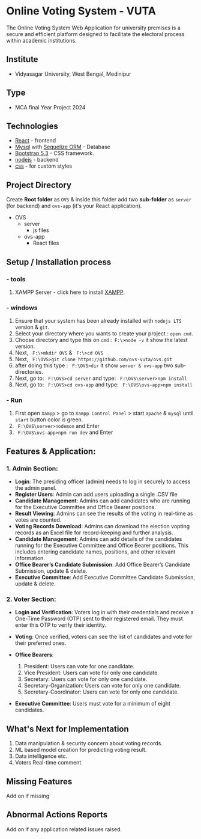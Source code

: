 # Online Voting System - VUTA
The Online Voting System Web Application for university premises is a secure and efficient platform designed to facilitate the electoral process within academic institutions.

## Institute
 - Vidyasagar University, West Bengal, Medinipur

## Type
 - MCA final Year Project 2024
   
## Technologies
- [React](https://react.dev/) - frontend
- [Mysql](https://www.mysqltutorial.org/) with [Sequelize ORM](https://sequelize.org/docs/v6/getting-started/) - Database 
- [Bootstrap 5.3](https://getbootstrap.com/docs/5.3/getting-started/introduction/) - CSS framework.
- [nodejs](https://nodejs.org/docs/latest/api/) - backend
- [css]() - for custom styles

## Project Directory
Create **Root folder** as `OVS` & inside this folder add two **sub-folder** as `server` (for backend) and `ovs-app` (it's your React application).

- OVS               
  - server       
     - js files
  - ovs-app
    - React files

## Setup / Installation process 
### - tools
1. XAMPP Server - click here to install [XAMPP](https://www.apachefriends.org/).
    
### - windows
1. Ensure that your system has been already installed with `nodejs LTS` version &  `git`.
2. Select your directory where you wants to create your project : `open cmd`.
3. Choose directory and type this on `cmd` :` F:\>node -v` it show the latest version.
4. Next, ` F:\>mkdir OVS` & ` F:\>cd OVS` 
5. Next, ` F:\OVS>git clone https://github.com/ovs-vuta/ovs.git`
6. after doing this type : ` F:\OVS>dir` it show ```server & ovs-app``` two sub-directories.
7. Next, go to: ` F:\OVS>cd server` and type: ` F:\OVS\server>npm install`
8. Next, go to: ` F:\OVS>cd ovs-app` and type: ` F:\OVS\ovs-app>npm install`

### - Run
 1. First open `Xampp` > go to  `Xampp Control Panel` > start `apache` & `mysql` until `start` button color is green. 
 2. ` F:\OVS\server>nodemon` and Enter
 3. ` F:\OVS\ovs-app>npm run dev` and Enter
 
## Features & Application:

### 1. **Admin Section**: 
- **Login**: The presiding officer (admin) needs to log in securely 
to access the admin panel.
- **Register Users**: Admin can add users uploading a single .CSV file
- **Candidate Management**: Admins can add candidates who are 
running for the Executive Committee and Office Bearer 
positions. 
- **Result Viewing**: Admins can see the results of the voting in 
real-time as votes are counted. 
- **Voting Records Download**: Admins can download the election vopting records 
as an Excel file for record-keeping and further analysis. 
- **Candidate Management**:  Admins can add details of the candidates 
running for the Executive Committee and Office Bearer 
positions. This includes entering candidate names, positions, 
and other relevant information.
- **Office Bearer’s Candidate Submission**: Add Office Bearer’s Candidate Submission, update & delete.
-  **Executive Committee**: Add Executive Committee Candidate Submission, update & delete.

### 2. Voter Section: 
- **Login and Verification**: Voters log in with their credentials and 
receive a One-Time Password (OTP) sent to their registered 
email. They must enter this OTP to verify their identity. 
- **Voting**: Once verified, voters can see the list of candidates and 
vote for their preferred ones.
- **Office Bearers**: 
    1. President: Users can vote for one candidate. 
    2. Vice President: Users can vote for only one candidate. 
    3. Secretary: Users can vote for only one candidate. 
    4. Secretary-Organization: Users can vote for only one candidate. 
    5. Secretary-Coordinator: Users can vote for only one candidate.

-  **Executive Committee**: Users must vote for a minimum of eight 
candidates. 

## What's Next for Implementation
1. Data manipulation & security concern about voting records.
2. ML based model creation for predicting voting result.
3. Data intelligence etc.
4. Voters Real-time comment.


## Missing Features 
 Add on if missing
 
 
## Abnormal Actions Reports
 Add on if any application related issues raised.


















